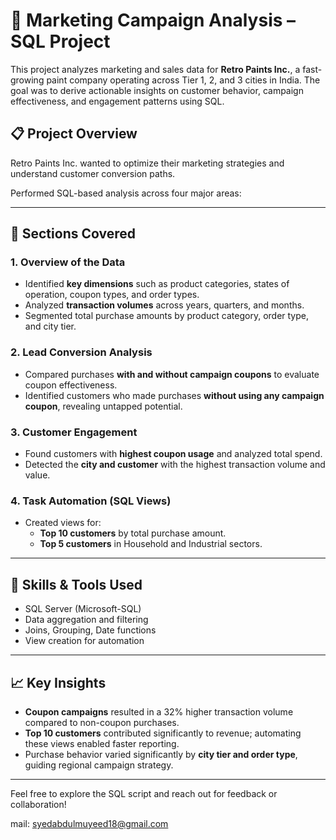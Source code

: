 # 🧠 Marketing Campaign Analysis – SQL Project

This project analyzes marketing and sales data for **Retro Paints Inc.**, a fast-growing paint company operating across Tier 1, 2, and 3 cities in India. The goal was to derive actionable insights on customer behavior, campaign effectiveness, and engagement patterns using SQL.

## 📋 Project Overview

Retro Paints Inc. wanted to optimize their marketing strategies and understand customer conversion paths.

Performed SQL-based analysis across four major areas:

---

## 📌 Sections Covered

### 1. Overview of the Data
- Identified **key dimensions** such as product categories, states of operation, coupon types, and order types.
- Analyzed **transaction volumes** across years, quarters, and months.
- Segmented total purchase amounts by product category, order type, and city tier.

### 2. Lead Conversion Analysis
- Compared purchases **with and without campaign coupons** to evaluate coupon effectiveness.
- Identified customers who made purchases **without using any campaign coupon**, revealing untapped potential.

### 3. Customer Engagement
- Found customers with **highest coupon usage** and analyzed total spend.
- Detected the **city and customer** with the highest transaction volume and value.

### 4. Task Automation (SQL Views)
- Created views for:
  - **Top 10 customers** by total purchase amount.
  - **Top 5 customers** in Household and Industrial sectors.

---

## 🧪 Skills & Tools Used

- SQL Server (Microsoft-SQL)
- Data aggregation and filtering
- Joins, Grouping, Date functions
- View creation for automation

---

## 📈 Key Insights

- **Coupon campaigns** resulted in a 32% higher transaction volume compared to non-coupon purchases.
- **Top 10 customers** contributed significantly to revenue; automating these views enabled faster reporting.
- Purchase behavior varied significantly by **city tier and order type**, guiding regional campaign strategy.

---

Feel free to explore the SQL script and reach out for feedback or collaboration!

mail: syedabdulmuyeed18@gmail.com
